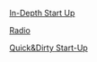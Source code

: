 [In-Depth Start Up](https://youtu.be/hf5Dax8sIVE?si=D4hjpyaqm9BE2bRm)

[Radio](https://youtu.be/nagSMapqKio?si=_XJeDN1W4LW0xtSp)

[Quick&Dirty Start-Up](https://www.youtube.com/watch?v=AQWl-H6hEDc)


